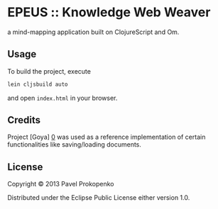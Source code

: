 # EPEUS :: Knowledge Web Weaver

a mind-mapping application built on ClojureScript and Om.

## Usage

To build the project, execute

```bash
lein cljsbuild auto
```

and open `index.html` in your browser.

## Credits

Project [Goya] [0] was used as a reference implementation of certain functionalities like saving/loading documents.

## License

Copyright © 2013 Pavel Prokopenko

Distributed under the Eclipse Public License either version 1.0.

[0]: https://github.com/jackschaedler/goya